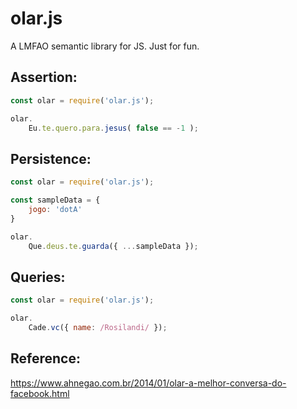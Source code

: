 # olar.js
A LMFAO semantic library for JS. Just for fun.

## Assertion:

```js
const olar = require('olar.js');

olar.
    Eu.te.quero.para.jesus( false == -1 );
```


## Persistence:

```js
const olar = require('olar.js');

const sampleData = {
    jogo: 'dotA'
}

olar.
    Que.deus.te.guarda({ ...sampleData });

```

## Queries:

```js
const olar = require('olar.js');

olar.
    Cade.vc({ name: /Rosilandi/ });

```

## Reference:

https://www.ahnegao.com.br/2014/01/olar-a-melhor-conversa-do-facebook.html

